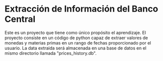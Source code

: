 # Extracción de Información del Banco Central
Este es un proyecto que tiene como único propósito el aprendizaje. El proyecto consiste en un código de python capaz de extraer valores de monedas y materias primas
en un rango de fechas proporcionado por el usuario. La data extraida será almacenada en una base de datos en el mismo directorio llamada "prices_history.db".
